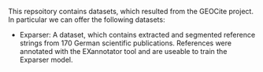 This repsoitory contains datasets, which resulted from the GEOCite project.
In particular we can offer the following datasets:

- Exparser: A dataset, which contains extracted and segmented reference strings from 170 German scientific publications. References were annotated with the EXannotator tool and are useable to train the Exparser model.
